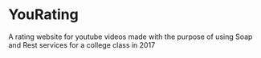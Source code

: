 # YouRating
A rating website for youtube videos made with the purpose of using Soap and Rest services for a college class in 2017
